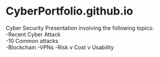 # CyberPortfolio.github.io
Cyber Security Presentation involving the following topics: 
<br>
-Recent Cyber Attack 
<br>
-10 Common attacks 
<br>
-Blockchain 
-VPNs 
-Risk v Cost v Usability
